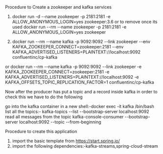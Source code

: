 Procedure to Create a zookeeper and kafka services
1. docker run -d --name zookeeper -p 2181:2181 -e ALLOW_ANONYMOUS_LOGIN=yes zookeeper:3.6
or to remove once its used
docker run --rm --name zookeeper -p 2181:2181 -e ALLOW_ANONYMOUS_LOGIN=yes zookeeper 


2. docker run --rm --name kafka -p 9092:9092 --link zookeeper 
--env KAFKA_ZOOKEEPER_CONNECT=zookeeper:2181 
--env KAFKA_ADVERTISED_LISTENERS=PLAINTEXT://localhost:9092
confluentinc/cp-kafka

or
docker run --rm --name kafka -p 9092:9092
--link zookeeper
-e KAFKA_ZOOKEEPER_CONNECT=zookeeper:2181
-e KAFKA_ADVERTISED_LISTENERS=PLAINTEXT://localhost:9092
-e KAFKA_OFFSETS_TOPIC_REPLICATION_FACTOR=1
confluentinc/cp-kafka


Now after the producer has put a topic and a record inside kafka in order to check this
we have to do the following

go into the kafka container in a new shell:-docker exec -it kafka /bin/bash
list all the topics:-
    kafka-topics --list --bootstrap-server localhost:9092
read all messages from the topic
kafka-console-consumer --bootstrap-server localhost:9092 --topic <myFirstTopic> --from-beginning



Procedure to create this application 
1. import the basic template from https://start.spring.io/
2. import the following dependencies:-kafka-streams,spring-cloud-stream
